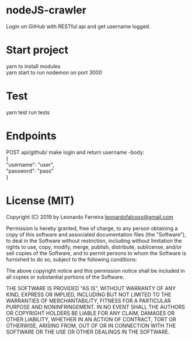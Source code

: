 # nodeJS-crawler
Login on GitHub with RESTful api and get username logged.

# Start project
yarn to install modules <br/>
yarn start to run nodemon on port 3000

# Test
yarn test run tests

# Endpoints
POST api/github/ make login and return username
-body: <br/>
{<br/>
	"username": "user",<br/>
	"password": "pass"<br/>
}

# License (MIT)
Copyright (C) 2019 by Leonardo Ferreira leonardofalcoxx@gmail.com

Permission is hereby granted, free of charge, to any person obtaining a copy of this software and associated documentation files (the "Software"), to deal in the Software without restriction, including without limitation the rights to use, copy, modify, merge, publish, distribute, sublicense, and/or sell copies of the Software, and to permit persons to whom the Software is furnished to do so, subject to the following conditions:

The above copyright notice and this permission notice shall be included in all copies or substantial portions of the Software.

THE SOFTWARE IS PROVIDED "AS IS", WITHOUT WARRANTY OF ANY KIND, EXPRESS OR IMPLIED, INCLUDING BUT NOT LIMITED TO THE WARRANTIES OF MERCHANTABILITY, FITNESS FOR A PARTICULAR PURPOSE AND NONINFRINGEMENT. IN NO EVENT SHALL THE AUTHORS OR COPYRIGHT HOLDERS BE LIABLE FOR ANY CLAIM, DAMAGES OR OTHER LIABILITY, WHETHER IN AN ACTION OF CONTRACT, TORT OR OTHERWISE, ARISING FROM, OUT OF OR IN CONNECTION WITH THE SOFTWARE OR THE USE OR OTHER DEALINGS IN THE SOFTWARE.

